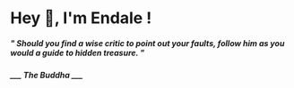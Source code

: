 <h1 title="head"> Hey 👋, I'm Endale !</h1>

**<h5><i>" Should you find a wise critic to point out your faults, follow him as you would a guide to hidden treasure. "</i></h5>**

*<b>___ The Buddha ___</b>*
